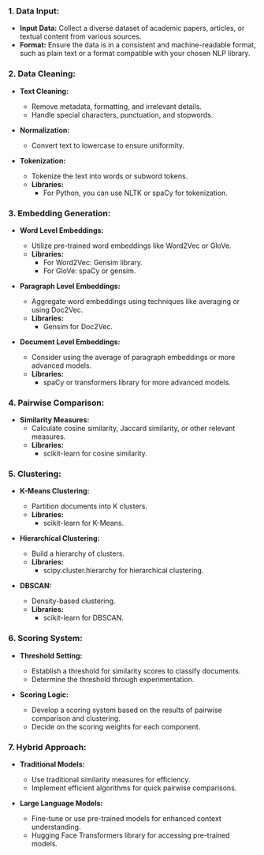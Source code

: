 ### 1. Data Input:

- **Input Data:** Collect a diverse dataset of academic papers, articles, or textual content from various sources.
- **Format:** Ensure the data is in a consistent and machine-readable format, such as plain text or a format compatible with your chosen NLP library.

### 2. Data Cleaning:

- **Text Cleaning:**
  - Remove metadata, formatting, and irrelevant details.
  - Handle special characters, punctuation, and stopwords.

- **Normalization:**
  - Convert text to lowercase to ensure uniformity.

- **Tokenization:**
  - Tokenize the text into words or subword tokens.
  - **Libraries:**
    - For Python, you can use NLTK or spaCy for tokenization.

### 3. Embedding Generation:

- **Word Level Embeddings:**
  - Utilize pre-trained word embeddings like Word2Vec or GloVe.
  - **Libraries:**
    - For Word2Vec: Gensim library.
    - For GloVe: spaCy or gensim.

- **Paragraph Level Embeddings:**
  - Aggregate word embeddings using techniques like averaging or using Doc2Vec.
  - **Libraries:**
    - Gensim for Doc2Vec.

- **Document Level Embeddings:**
  - Consider using the average of paragraph embeddings or more advanced models.
  - **Libraries:**
    - spaCy or transformers library for more advanced models.

### 4. Pairwise Comparison:

- **Similarity Measures:**
  - Calculate cosine similarity, Jaccard similarity, or other relevant measures.
  - **Libraries:**
    - scikit-learn for cosine similarity.

### 5. Clustering:

- **K-Means Clustering:**
  - Partition documents into K clusters.
  - **Libraries:**
    - scikit-learn for K-Means.

- **Hierarchical Clustering:**
  - Build a hierarchy of clusters.
  - **Libraries:**
    - scipy.cluster.hierarchy for hierarchical clustering.

- **DBSCAN:**
  - Density-based clustering.
  - **Libraries:**
    - scikit-learn for DBSCAN.

### 6. Scoring System:

- **Threshold Setting:**
  - Establish a threshold for similarity scores to classify documents.
  - Determine the threshold through experimentation.

- **Scoring Logic:**
  - Develop a scoring system based on the results of pairwise comparison and clustering.
  - Decide on the scoring weights for each component.

### 7. Hybrid Approach:

- **Traditional Models:**
  - Use traditional similarity measures for efficiency.
  - Implement efficient algorithms for quick pairwise comparisons.

- **Large Language Models:**
  - Fine-tune or use pre-trained models for enhanced context understanding.
  - Hugging Face Transformers library for accessing pre-trained models.
